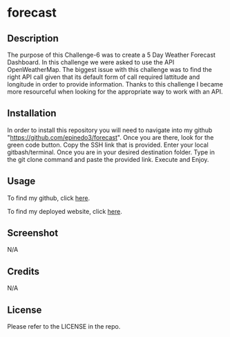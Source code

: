 # forecast

## Description

The purpose of this Challenge-6 was to create a 5 Day Weather Forecast Dashboard. In this challenge we were asked to use the API OpenWeatherMap. The biggest issue with this challenge was to find the right API call given that its default form of call required lattitude and longitude in order to provide information. Thanks to this challenge I became more resourceful when looking for the appropriate way to work with an API.

## Installation
In order to install this repository you will need to navigate into my github "https://github.com/epinedo3/forecast". Once you are there, look for the green code button. Copy the SSH link that is provided. Enter your local gitbash/terminal. Once you are in your desired destination folder. Type in the git clone command and paste the provided link. Execute and Enjoy.

## Usage
To find my github, click [here](https://github.com/epinedo3/forecast).

To find my deployed website, click [here](https://epinedo3.github.io/forecast/).

## Screenshot
N/A

## Credits
N/A

## License
Please refer to the LICENSE in the repo.